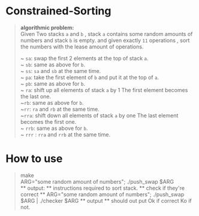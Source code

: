 # Constrained-Sorting


> **algorithmic problem: <br>** 
> Given Two stacks ```a``` and ```b``` , stack ```a``` contains some random amounts of numbers and stack
> ```b``` is empty. and given exactly ```11``` operations , sort the
> numbers with the lease amount of operations.
> 
> 
> ~ ```sa```: swap the first 2 elements at the top of stack ```a```.<br>
> ~ ```sb```: same as above for ```b```.<br> ~ ```ss```: ```sa``` and
> ```sb``` at the same time.<br> ~ ```pa```: take the first element of
> ```b``` and put it at the top of ```a```.<br> ~ ```pb```: same as
> above for ```b```.<br> ~ ```ra```: shift up all elements of stack
> ```a``` by 1 The first element becomes the last one.<br> ~```rb```:
> same as above for ```b```.<br> ~```rr```: ```ra``` and ```rb``` at the
> same time.<br> ~```rra```: shift down all elements of stack ```a``` by
one The last element becomes the first one. 
 <br> ~ ```rrb```: same as above for ```b```.<br> ~ ```rrr``` : ```rra``` and ```rrb``` at the
> same time.<br>



# How to use
> make <br>
> ARG="some random amount of numbers"; ./push_swap $ARG <br>
** output: **
> instructions required to sort stack.
** check if they're correct **
> ARG="some random amount of numbers"; ./push_swap $ARG | ./checker $ARG
** output ** 
> should out put Ok if correct Ko if not.
